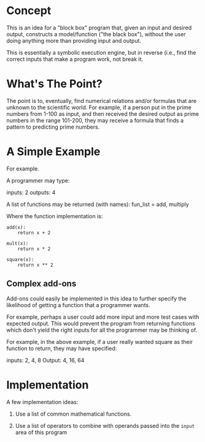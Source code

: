 # Concept
This is an idea for a "block box" program that, given an input and desired output, constructs a model/function ("the black box"),
without the user doing anything more than providing input and output.

This is essentially a symbolic execution engine, but in reverse (i.e., find the correct inputs that make a program work, not break it.

# What's The Point?
The point is to, eventually, find numerical relations and/or formulas that are unknown to the scientific world. For example, if a person put in the prime numbers from 1-100 as input, and then received the desired output as prime numbers in the range 101-200, they may receive a formula that finds a pattern to predicting prime numbers.

# A Simple Example
For example.

A programmer may type:

inputs: 2
outputs: 4

A list of functions may be returned (with names):
fun\_list = add, multiply

Where the function implementation is:

```
add(x):
	return x + 2
```

```
mult(x):
	return x * 2
```

```
square(x):
	return x ** 2
```

## Complex add-ons
Add-ons could easily be implemented in this idea to further specify the likelihood of getting a function that a programmer wants.

For example, perhaps a user could add more input and more test cases with expected output. This would prevent the program from returning
functions which don't yield the right inputs for all the programmer may be thinking of.

For example, in the above example, if a user really wanted square as their function to return, they may have specified:

inputs: 2, 4, 8
Output: 4, 16, 64

# Implementation

A few implementation ideas:

1) Use a list of common mathematical functions.

2) Use a list of operators to combine with operands passed into the `input` area of this program
